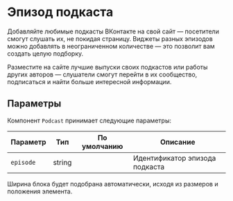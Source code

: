 # Эпизод подкаста

Добавляйте любимые подкасты ВКонтакте на свой сайт — посетители смогут слушать
их, не покидая страницу. Виджеты разных эпизодов можно добавлять в
неограниченном количестве — это позволит вам создать целую подборку.

Разместите на сайте лучшие выпуски своих подкастов или работы других авторов —
слушатели смогут перейти в их сообщество, подписаться и найти больше интересной
информации.

## Параметры

Компонент `Podcast` принимает следующие параметры:

| Параметр  | Тип    | По умолчанию | Описание                       |
| --------- | ------ | ------------ | ------------------------------ |
| `episode` | string |              | Идентификатор эпизода подкаста |

Ширина блока будет подобрана автоматически, исходя из размеров и положения элемента.
